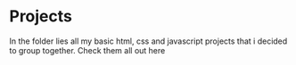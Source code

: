 
# Projects

In the folder lies all my basic html, css and javascript projects that i decided to group together.
Check them all out here